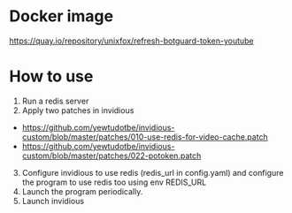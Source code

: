 # Docker image

https://quay.io/repository/unixfox/refresh-botguard-token-youtube

# How to use
1. Run a redis server
2. Apply two patches in invidious
- https://github.com/yewtudotbe/invidious-custom/blob/master/patches/010-use-redis-for-video-cache.patch
- https://github.com/yewtudotbe/invidious-custom/blob/master/patches/022-potoken.patch

3. Configure invidious to use redis (redis_url in config.yaml) and configure the program to use redis too using env REDIS_URL
4. Launch the program periodically.
5. Launch invidious